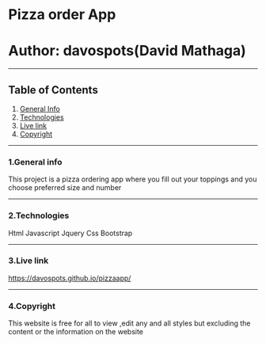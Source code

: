 
# Pizza order App
# Author: davospots(David Mathaga)
***
## Table of Contents
1. [General Info](#general-info)
2. [Technologies](#technologies)
3. [Live link](#live-link)
4. [Copyright](#copyright)
****
### 1.General info
This project is a pizza ordering app where you fill out your toppings and you choose preferred size and number
****
### 2.Technologies
Html
Javascript
Jquery
Css
Bootstrap
****
### 3.Live link
https://davospots.github.io/pizzaapp/
****
### 4.Copyright
This website is free for all to view ,edit any and all styles but excluding the content or the information on the website

